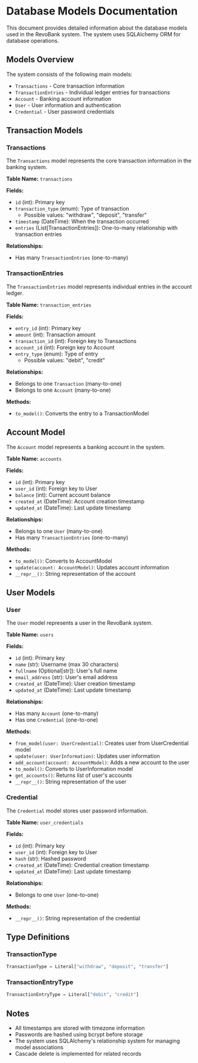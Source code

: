 # Database Models Documentation

This document provides detailed information about the database models used in the RevoBank system. The system uses SQLAlchemy ORM for database operations.

## Models Overview

The system consists of the following main models:
- `Transactions` - Core transaction information
- `TransactionEntries` - Individual ledger entries for transactions
- `Account` - Banking account information
- `User` - User information and authentication
- `Credential` - User password credentials

## Transaction Models

### Transactions
The `Transactions` model represents the core transaction information in the banking system.

**Table Name:** `transactions`

**Fields:**
- `id` (int): Primary key
- `transaction_type` (enum): Type of transaction
  - Possible values: "withdraw", "deposit", "transfer"
- `timestamp` (DateTime): When the transaction occurred
- `entries` (List[TransactionEntries]): One-to-many relationship with transaction entries

**Relationships:**
- Has many `TransactionEntries` (one-to-many)

### TransactionEntries
The `TransactionEntries` model represents individual entries in the account ledger.

**Table Name:** `transaction_entries`

**Fields:**
- `entry_id` (int): Primary key
- `amount` (int): Transaction amount
- `transaction_id` (int): Foreign key to Transactions
- `account_id` (int): Foreign key to Account
- `entry_type` (enum): Type of entry
  - Possible values: "debit", "credit"

**Relationships:**
- Belongs to one `Transaction` (many-to-one)
- Belongs to one `Account` (many-to-one)

**Methods:**
- `to_model()`: Converts the entry to a TransactionModel

## Account Model

The `Account` model represents a banking account in the system.

**Table Name:** `accounts`

**Fields:**
- `id` (int): Primary key
- `user_id` (int): Foreign key to User
- `balance` (int): Current account balance
- `created_at` (DateTime): Account creation timestamp
- `updated_at` (DateTime): Last update timestamp

**Relationships:**
- Belongs to one `User` (many-to-one)
- Has many `TransactionEntries` (one-to-many)

**Methods:**
- `to_model()`: Converts to AccountModel
- `update(account: AccountModel)`: Updates account information
- `__repr__()`: String representation of the account

## User Models

### User
The `User` model represents a user in the RevoBank system.

**Table Name:** `users`

**Fields:**
- `id` (int): Primary key
- `name` (str): Username (max 30 characters)
- `fullname` (Optional[str]): User's full name
- `email_address` (str): User's email address
- `created_at` (DateTime): User creation timestamp
- `updated_at` (DateTime): Last update timestamp

**Relationships:**
- Has many `Account` (one-to-many)
- Has one `Credential` (one-to-one)

**Methods:**
- `from_model(user: UserCredential)`: Creates user from UserCredential model
- `update(user: UserInformation)`: Updates user information
- `add_account(account: AccountModel)`: Adds a new account to the user
- `to_model()`: Converts to UserInformation model
- `get_accounts()`: Returns list of user's accounts
- `__repr__()`: String representation of the user

### Credential
The `Credential` model stores user password information.

**Table Name:** `user_credentials`

**Fields:**
- `id` (int): Primary key
- `user_id` (int): Foreign key to User
- `hash` (str): Hashed password
- `created_at` (DateTime): Credential creation timestamp
- `updated_at` (DateTime): Last update timestamp

**Relationships:**
- Belongs to one `User` (one-to-one)

**Methods:**
- `__repr__()`: String representation of the credential

## Type Definitions

### TransactionType
```python
TransactionType = Literal["withdraw", "deposit", "transfer"]
```

### TransactionEntryType
```python
TransactionEntryType = Literal["debit", "credit"]
```

## Notes
- All timestamps are stored with timezone information
- Passwords are hashed using bcrypt before storage
- The system uses SQLAlchemy's relationship system for managing model associations
- Cascade delete is implemented for related records 